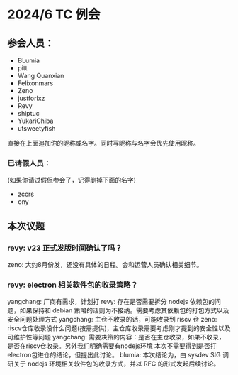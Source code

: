 2024/6 TC 例会
===

## 参会人员：

- BLumia
- pitt
- Wang Quanxian
- Felixonmars
- Zeno
- justforlxz
- Revy
- shiptuc
- YukariChiba
- utsweetyfish


直接在上面追加你的昵称或名字。同时写昵称与名字会优先使用昵称。

### 已请假人员：

(如果你请过假但参会了，记得删掉下面的名字)

- zccrs
- ony

## 本次议题

### revy: v23 正式发版时间确认了吗？

zeno: 大约8月份发，还没有具体的日程。会和运营人员确认相关细节。

### revy: electron 相关软件包的收录策略？

yangchang: 厂商有需求，计划打
revy: 存在是否需要拆分 nodejs 依赖包的问题，如果保持和 debian 策略的话则为不接纳。需要考虑其依赖包的打包方式以及安全问题处理方式
yangchang: 主仓不收录的话，可能收录到 riscv 仓
zeno: riscv仓库收录没什么问题(按需提供)，主仓库收录需要考虑刚才提到的安全性以及可维护性等问题
yangchang: 需要决策的内容：是否在主仓收录，如果不收录，是否在riscv仓收录。另外我们明确需要有nodejs环境
本次不需要得到是否打electron包进仓的结论，但提出此讨论。
blumia: 本次结论为，由 sysdev SIG 调研关于 nodejs 环境相关软件包的收录方式，并以 RFC 的形式发起后续讨论。
